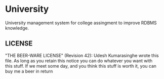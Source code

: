 # University

University management system for college assingment to improve RDBMS knowledge.

## LICENSE
"THE BEER-WARE LICENSE" (Revision 42):
Udesh Kumarasinghe wrote this file. As long as you retain this notice you
can do whatever you want with this stuff. If we meet some day, and you think
this stuff is worth it, you can buy me a beer in return

